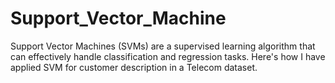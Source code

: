 # Support_Vector_Machine
Support Vector Machines (SVMs) are a supervised learning algorithm that can effectively handle classification and regression tasks. 
Here's how I have applied SVM for customer description in a Telecom dataset.
